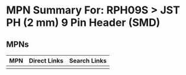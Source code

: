 



# MPN Summary For: RPH09S > JST PH (2 mm) 9 Pin Header (SMD)

## MPNs
  

|MPN|Direct Links|Search Links|
| :--- | :--- | :--- |
||||
